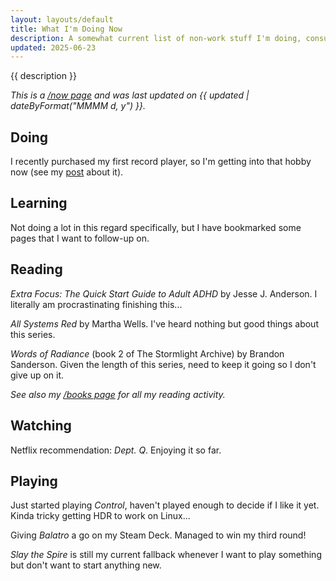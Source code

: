 ```yaml
---
layout: layouts/default
title: What I'm Doing Now
description: A somewhat current list of non-work stuff I'm doing, consuming, or being entertained by.
updated: 2025-06-23
---
```


{{ description }}

_This is a [/now page](https://nownownow.com/about) and was last updated on {{ updated | dateByFormat("MMMM d, y") }}._

## Doing

I recently purchased my first record player, so I'm getting into that hobby now (see my [post](/posts/2025/starting-a-records-collection) about it).

## Learning

Not doing a lot in this regard specifically, but I have bookmarked some pages that I want to follow-up on.

## Reading

_Extra Focus: The Quick Start Guide to Adult ADHD_ by Jesse J. Anderson. I literally am procrastinating finishing this...

_All Systems Red_ by Martha Wells. I've heard nothing but good things about this series.

_Words of Radiance_ (book 2 of The Stormlight Archive) by Brandon Sanderson. Given the length of this series, need to keep it going so I don't give up on it.

_See also my [/books page](/books/) for all my reading activity._

## Watching

Netflix recommendation: _Dept. Q_. Enjoying it so far.

## Playing

Just started playing _Control_, haven't played enough to decide if I like it yet. Kinda tricky getting HDR to work on Linux...

Giving _Balatro_ a go on my Steam Deck. Managed to win my third round!

_Slay the Spire_ is still my current fallback whenever I want to play something but don't want to start anything new.
